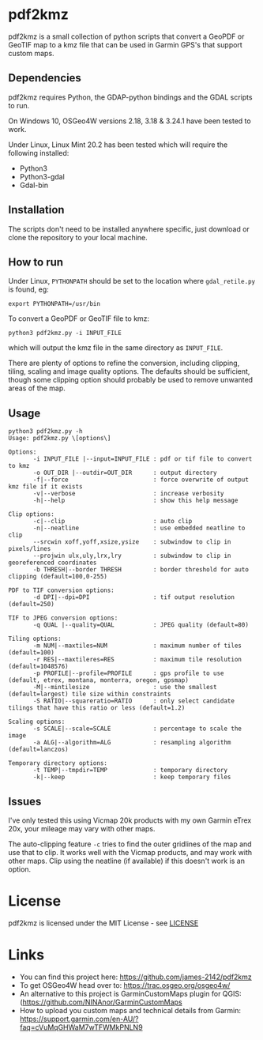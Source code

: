 # pdf2kmz
pdf2kmz is a small collection of python scripts that convert a GeoPDF or GeoTIF map to a kmz file that can be used in Garmin GPS's that support custom maps.

## Dependencies

pdf2kmz requires Python, the GDAP-python bindings and the GDAL scripts to run.

On Windows 10, OSGeo4W versions 2.18, 3.18 & 3.24.1 have been tested to work.

Under Linux, Linux Mint 20.2 has been tested which will require the following installed:
- Python3
- Python3-gdal
- Gdal-bin

## Installation

The scripts don't need to be installed anywhere specific, just download or clone the repository to your local machine.

## How to run

Under Linux, `PYTHONPATH` should be set to the location where `gdal_retile.py` is found, eg:

`export PYTHONPATH=/usr/bin`

To convert a GeoPDF or GeoTIF file to kmz:

`python3 pdf2kmz.py -i INPUT_FILE`

which will output the kmz file in the same directory as `INPUT_FILE`.

There are plenty of options to refine the conversion, including clipping, tiling, scaling and image quality options.  The defaults should be sufficient, though some clipping option should probably be used to remove unwanted areas of the map.

## Usage

```
python3 pdf2kmz.py -h
Usage: pdf2kmz.py \[options\]

Options:
       -i INPUT_FILE |--input=INPUT_FILE : pdf or tif file to convert to kmz
       -o OUT_DIR |--outdir=OUT_DIR      : output directory
       -f|--force                        : force overwrite of output kmz file if it exists
       -v|--verbose                      : increase verbosity
       -h|--help                         : show this help message

Clip options:
       -c|--clip                         : auto clip
       -n|--neatline                     : use embedded neatline to clip
       --srcwin xoff,yoff,xsize,ysize    : subwindow to clip in pixels/lines
       --projwin ulx,uly,lrx,lry         : subwindow to clip in georeferenced coordinates
       -b THRESH|--border THRESH         : border threshold for auto clipping (default=100,0-255)

PDF to TIF conversion options:
       -d DPI|--dpi=DPI                  : tif output resolution (default=250)

TIF to JPEG conversion options:
       -q QUAL |--quality=QUAL           : JPEG quality (default=80)

Tiling options:
       -m NUM|--maxtiles=NUM             : maximum number of tiles (default=100)
       -r RES|--maxtileres=RES           : maximum tile resolution (default=1048576)
       -p PROFILE|--profile=PROFILE      : gps profile to use (default, etrex, montana, monterra, oregon, gpsmap)
       -M|--mintilesize                  : use the smallest (default=largest) tile size within constraints
       -S RATIO|--squareratio=RATIO      : only select candidate tilings that have this ratio or less (default=1.2)

Scaling options:
       -s SCALE|--scale=SCALE            : percentage to scale the image
       -a ALG|--algorithm=ALG            : resampling algorithm (default=lanczos)

Temporary directory options:
       -t TEMP|--tmpdir=TEMP             : temporary directory
       -k|--keep                         : keep temporary files
```

## Issues

I've only tested this using Vicmap 20k products with my own Garmin eTrex 20x, your mileage may vary with other maps.

The auto-clipping feature `-c` tries to find the outer gridlines of the map and use that to clip.  It works well with the Vicmap products, and may work with other maps.  Clip using the neatline (if available) if this doesn't work is an option.

# License

pdf2kmz is licensed under the MIT License - see [LICENSE](LICENSE)

# Links

* You can find this project here: https://github.com/james-2142/pdf2kmz
* To get OSGeo4W head over to: https://trac.osgeo.org/osgeo4w/
* An alternative to this project is GarminCustomMaps plugin for QGIS:(https://github.com/NINAnor/GarminCustomMaps
* How to upload you custom maps and technical details from Garmin: https://support.garmin.com/en-AU/?faq=cVuMqGHWaM7wTFWMkPNLN9

